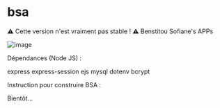 # bsa
⚠ Cette version n'est vraiment pas stable ! ⚠
Benstitou Sofiane's APPs

![image](https://github.com/benstitousofiane/bsa/assets/129552238/2e7f688f-6f19-454e-85c7-29663f422726)

Dépendances (Node JS) :

express express-session ejs mysql dotenv bcrypt

Instruction pour construire BSA :

Bientôt...

